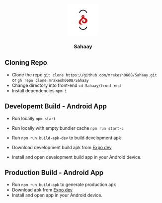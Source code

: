 <div id="top" align="center">
  <img src="front-end/assets/icon.png" alt="app-logo" width='100px' height='100px'/>
  <h3>Sahaay</h3>
</div>

## Cloning Repo
- Clone the repo `git clone https://github.com/mrakesh0608/Sahaay.git` or `gh repo clone mrakesh0608/Sahaay`
- Change directory into front-end `cd Sahaay/front-end`
- Install dependencies `npm i`

## Developemt Build - Android App
- Run locally `npm start`
- Run locally with empty bundler cache `npm run start-c`

- Run `npm run build-apk-dev` to build development apk
- Download development build apk from [Expo dev](https://expo.dev/)
- Install and open development build app in your Android device.

## Production Build - Android App
- Run `npm run build-apk` to generate production apk
- Download apk from [Expo dev](https://expo.dev/)
- Install and open app in your Android device.
